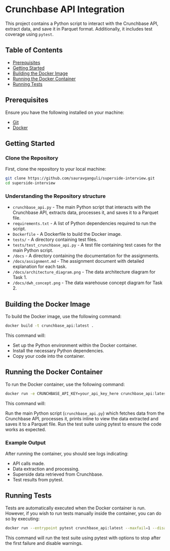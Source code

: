 # Crunchbase API Integration

This project contains a Python script to interact with the Crunchbase API, extract data, and save it in Parquet format. Additionally, it includes test coverage using `pytest`.

## Table of Contents
- [Prerequisites](#prerequisites)
- [Getting Started](#getting-started)
- [Building the Docker Image](#building-the-docker-image)
- [Running the Docker Container](#running-the-docker-container)
- [Running Tests](#running-tests)

## Prerequisites

Ensure you have the following installed on your machine:
- [Git](https://git-scm.com/)
- [Docker](https://www.docker.com/get-started)

## Getting Started

### Clone the Repository

First, clone the repository to your local machine:

```bash
git clone https://github.com/sauravganguli/superside-interview.git
cd superside-interview
```
### Understanding the Repository structure
* `crunchbase_api.py` - The main Python script that interacts with the Crunchbase API, extracts data, processes it, and saves it to a Parquet file.
* `requirements.txt` - A list of Python dependencies required to run the script.
* `Dockerfile` - A Dockerfile to build the Docker image.
* `tests/` - A directory containing test files.
* `tests/test_crunchbase_api.py` - A test file containing test cases for the main Python script.
* `/docs` - A directory containing the documentation for the assignments.
* `/docs/assignment.md` - The assignment document with detailed explanation for each task.
* `/docs/architecture_diagram.png` - The data architecture diagram for Task 1.
* `/docs/dwh_concept.png` - The data warehouse concept diagram for Task 2.

## Building the Docker Image
To build the Docker image, use the following command:
    
```bash
docker build -t crunchbase_api:latest .
```

This command will:
* Set up the Python environment within the Docker container.
* Install the necessary Python dependencies.
* Copy your code into the container.

## Running the Docker Container
To run the Docker container, use the following command:

```bash
docker run -e CRUNCHBASE_API_KEY=your_api_key_here crunchbase_api:latest
```

This command will:

Run the main Python script (`crunchbase_api.py`) which fetches data from the Crunchbase API, processes it, prints inline to view the data extracted and saves it to a Parquet file.
Run the test suite using pytest to ensure the code works as expected.

### Example Output
After running the container, you should see logs indicating:
* API calls made.
* Data extraction and processing.
* Superside data retrieved from Crunchbase.
* Test results from pytest.

## Running Tests
Tests are automatically executed when the Docker container is run. However, if you wish to run tests manually inside the container, you can do so by executing:

```bash
docker run --entrypoint pytest crunchbase_api:latest --maxfail=1 --disable-warnings
```

This command will run the test suite using pytest with options to stop after the first failure and disable warnings.